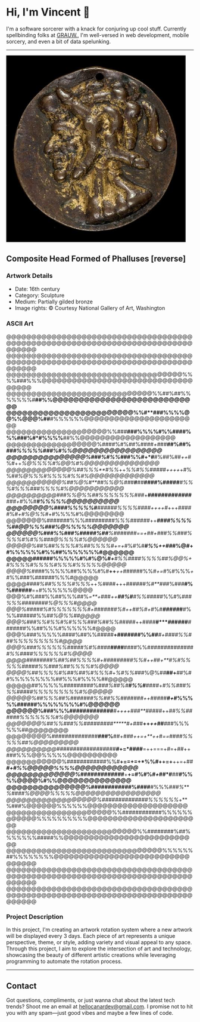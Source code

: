 <html>

# Hi, I'm Vincent 👋
I'm a software sorcerer with a knack for conjuring up cool stuff.
Currently spellbinding folks at [GRAUW.](https://grauw.fr), I'm well-versed in web development, mobile sorcery, and even a bit of data spelunking.
___

![Artwork](picture/artwork.jpg)
## Composite Head Formed of Phalluses [reverse]
### Artwork Details
- Date: 16th century
- Category: Sculpture
- Medium: Partially gilded bronze
- Image rights: © Courtesy National Gallery of Art, Washington

### ASCII Art
@@@@@@@@@@@@@@@@@@@@@@@@@@@@@@@@@@@@@@@@@@@@@@@@@@@@@@@@@@@@@@@@@@@@@@@@@@@@@@@@
@@@@@@@@@@@@@@@@@@@@@@@@@@@@@@@@@@@@@@@@@@@@@@@@@@@@@@@@@@@@@@@@@@@@@@@@@@@@@@@@
@@@@@@@@@@@@@@@@@@@@@@@@@@@@@@@@@@@%%%%###%%%@@@@@@@@@@@@@@@@@@@@@@@@@@@@@@@@@@@
@@@@@@@@@@@@@@@@@@@@@@@@@@@@@%%##%##%%%%%%%#****##%%@@@@@@@@@@@@@@@@@@@@@@@@@@@@
@@@@@@@@@@@@@@@@@@@@@@@@%%#**###%%%%@@%%@@@%##****#%%%%%%@@@@@@@@@@@@@@@@@@@@@@@
@@@@@@@@@@@@@@@@@@@@%%###**###%%%%#%%####%%%###%#*#%%%%**##%%@@@@@@@@@@@@@@@@@@@
@@@@@@@@@@@@@@@@@@%####%#%##%####*+#*##**##%##%##*#%%%%%###%#%%@@@@@@@@@@@@@@@@@
@@@@@@@@@@@@@@@%###%#%%#*##%%#+*#**#%##%##*++*#%#++*%@%%%%#%@@%#%@@@@@@@@@@@@@@@
@@@@@@@@@@@@@%##%%%**#%%*++*%%#%%####*#*++++*+#%%#*#%@%%%#%%%%#%%#%@@@@@@@@@@@@@
@@@@@@@@@@@%##%@%#**##%%@%##*#**#**##**####%#####***#%%%#%%%###%%%%#%@@@@@@@@@@@
@@@@@@@@@@###%%@%%##%%%%%%%###*+**#########*###*#**###*+*#%%#***#%%%%%@@@@@@@@@@
@@@@@@@@%####%%%%%#**######%%%%##***##++*++#*+++#####%#*+#%@%%#*+#%%%%#%@@@@@@@@
@@@@@@@%#######%%%#######*##%%%######*++*****####%%%%%#**#@@%%%###%@%%%%%@@@@@@@
@@@@@@%###%%###%#####%##**%###**####*==+*##*+*#*##%%###%%%%#%#%%###@%%%%#%@@@@@@
@@@@@%##%##%%%%#%##%%%%#***+=+*#%#%#****#%%*++##*#%@#+#%%%%%%#%%##%%%%%%%#@@@@@@
@@@@@######%%%%%#%#%@%#******+***#%%####%%%***%##%@@%+*#%%%%#%%%%#%%%#%%%%%@@@@@
@@@@%*####%%%%%##%%%%#%#**++***++*######%%#*+=*#%#%%%*+*#%%###%####*#*#%%%#@@@@@
@@@@*####%##%%%%#%%%*++*%#*###+++#*#####%#**##*#%#*##***#%%######**=+#%%%%%%@@@@
@@@%#%###%%##%%%##%*=**+*###*++**##%#**#%%#*####%%#%##*#%%%########***%@%%%#@@@@
@@@%#####%#%%%%%%%#+*#*#####*#%#++##%#+*#%#***#####*#**#%%%######%%#*#%@%%##@@@@
@@@%###%%#%%#%#%%%###%##%%###*##++####**#****#*#####**#######%%##%%%#%%%%%%#@@@@
@@@%###%%%%%####%##%%#*#*#*##***+#######%%#*******#***#*+####%%###%%%%%%%%%#@@@@
@@@%###%%%%%%#####%#%####**####***####%%#***##*######*####*#*#%%####%%%%%%#%@@@@
@@@@########%##%##%%%%#***+#######*##%%#++*##*+**#%#%%%%%#####%%###%##%%%%#%@@@@
@@@@%##%%%%#%##%##%#%%%#*+*%#%%#*##%@%#*#***##+**##%##%%%%%%%%%##%%%#%%%%##@@@@@
@@@@@##%%%%%#########%##*#%##%#**#%%#***###*#*+***#%%###%%%#####%%%%%%%%%#%@@@@@
@@@@@%##%%%##%#######%%#*#%%#######*++*##*#*##**#*+*#%%%%%######%%%%%%%%#%@@@@@@
@@@@@@%###%%%#############***#****++++*##*#**#####*++*##%%######%%%%%%%#%@@@@@@@
@@@@@@@%##%%###%%########****#*****#*+*##*#**++******++*##**#*##%%%%%%##@@@@@@@@
@@@@@@@@%##############****###%****##+*##*#*++=+**++*#*==*###*#%%%%%##%@@@@@@@@@
@@@@@@@@@@###############*###**#+=*####**=++===+*#*=+##++###%%%@@%%%%%@@@@@@@@@@
@@@@@@@@@@@%############%%#**+==+=+*%%#++=+**++=+##**#*+#%%@@@@@%%%%@@@@@@@@@@@@
@@@@@@@@@@@@@%############*#**+**+=#%#%#*+*##*#**##**#%%%%@@@@%#%%@@@@@@@@@@@@@@
@@@@@@@@@@@@@@@%############%####**#%%%#*##%****%####%@@@@%%%%%@@@@@@@@@@@@@@@@@
@@@@@@@@@@@@@@@@@@%##############%%%%%%*+**%###%@@@@@@%%%%%%@@@@@@@@@@@@@@@@@@@@
@@@@@@@@@@@@@@@@@@@@@%%############%%%%%%@@@@@@%%%%%%%%%%@@@@@@@@@@@@@@@@@@@@@@@
@@@@@@@@@@@@@@@@@@@@@@@@@@%%########%##%%%%%%%#####%%@@@@@@@@@@@@@@@@@@@@@@@@@@@
@@@@@@@@@@@@@@@@@@@@@@@@@@@@@@@%%%%%%##%%%%%%%%@@@@@@@@@@@@@@@@@@@@@@@@@@@@@@@@@
@@@@@@@@@@@@@@@@@@@@@@@@@@@@@@@@@@@@@@@@@@@@@@@@@@@@@@@@@@@@@@@@@@@@@@@@@@@@@@@@
@@@@@@@@@@@@@@@@@@@@@@@@@@@@@@@@@@@@@@@@@@@@@@@@@@@@@@@@@@@@@@@@@@@@@@@@@@@@@@@@


### Project Description
In this project, I'm creating an artwork rotation system
where a new artwork will be displayed every 3 days. Each piece
of art represents a unique perspective, theme, or style, adding
variety and visual appeal to any space. Through this project, I aim
to explore the intersection of art and technology, showcasing the beauty
of different artistic creations while leveraging programming to automate
the rotation process.

___

## Contact
Got questions, compliments, or just wanna chat about the latest tech trends? Shoot me an email at [hellocanardev@gmail.com](mailto:hellocanardev@gmail.com). I promise not to hit you with any spam—just good vibes and maybe a few lines of code.

</html>
